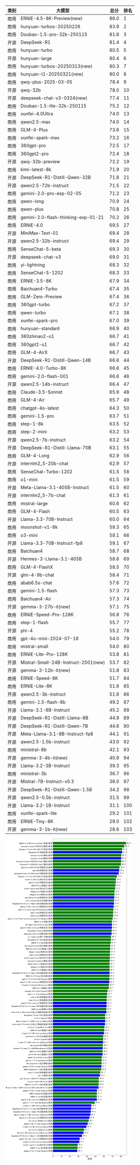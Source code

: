 
| 类别 | 大模型                         | 总分 | 排名 |
|-----|------------------------------|---------|----|
|商用|ERNIE-4.5-8K-Preview(new)|86.0|1|
|商用|hunyuan-turbos-20250226|83.9|2|
|商用|Doubao-1.5-pro-32k-250115|81.6|3|
|开源|DeepSeek-R1|81.4|4|
|商用|hunyuan-turbo|80.5|5|
|开源|hunyuan-large|80.4|6|
|商用|hunyuan-turbos-20250313(new)|80.3|7|
|商用|hunyuan-t1-20250321(new)|80.0|8|
|商用|qwq-plus-2025-03-05|78.4|9|
|开源|qwq-32b|78.0|10|
|开源|deepseek-chat-v3-0324(new)|77.4|11|
|商用|Doubao-1.5-lite-32k-250115|75.2|12|
|商用|xunfei-4.0Ultra|74.0|13|
|商用|qwen2.5-max|74.0|14|
|商用|GLM-4-Plus|73.6|15|
|商用|xunfei-spark-max|73.2|16|
|商用|360gpt-pro|72.5|17|
|商用|360gpt2-pro|72.4|18|
|开源|qwq-32b-preview|72.2|19|
|商用|kimi-latest-8k|71.9|20|
|开源|DeepSeek-R1-Distill-Qwen-32B|71.8|21|
|开源|qwen2.5-72b-instruct|71.5|22|
|商用|gemini-2.0-pro-exp-02-05|71.2|23|
|商用|qwen-long|70.9|24|
|商用|qwen-plus|70.8|25|
|商用|gemini-2.0-flash-thinking-exp-01-21|70.2|26|
|商用|ERNIE-4.0|69.5|27|
|开源|MiniMax-Text-01|69.4|28|
|开源|qwen2.5-32b-instruct|69.4|29|
|商用|SenseChat-5-beta|69.3|30|
|开源|deepseek-chat-v3|69.0|31|
|商用|yi-lightning|68.3|32|
|商用|SenseChat-5-1202|68.3|33|
|商用|ERNIE-3.5-8K|67.9|34|
|商用|Baichuan4-Turbo|67.4|35|
|商用|GLM-Zero-Preview|67.4|36|
|商用|360gpt-turbo|67.2|37|
|商用|qwen-turbo|67.1|38|
|商用|xunfei-spark-pro|67.0|39|
|商用|hunyuan-standard|66.9|40|
|商用|360zhinao2-o1|66.7|41|
|商用|360gpt2-o1|66.7|42|
|商用|GLM-4-AirX|66.7|43|
|开源|DeepSeek-R1-Distill-Qwen-14B|66.6|44|
|商用|ERNIE-4.0-Turbo-8K|66.6|45|
|商用|gemini-2.0-flash-001|66.6|46|
|开源|qwen2.5-14b-instruct|66.4|47|
|商用|Claude-3.5-Sonnet|65.9|48|
|商用|GLM-4-Air|65.7|49|
|商用|chatgpt-4o-latest|64.3|50|
|商用|gemini-1.5-pro|63.7|51|
|商用|step-1-8k|63.5|52|
|商用|step-2-mini|63.2|53|
|开源|qwen2.5-7b-instruct|63.2|54|
|开源|DeepSeek-R1-Distill-Llama-70B|63.1|55|
|商用|GLM-4-Long|62.9|56|
|开源|internlm2_5-20b-chat|62.9|57|
|商用|SenseChat-Turbo-1202|61.5|58|
|商用|o1-mini|61.5|59|
|开源|Meta-Llama-3.1-405B-Instruct|61.5|60|
|开源|internlm2_5-7b-chat|61.3|61|
|商用|mistral-large|60.6|62|
|商用|GLM-4-Flash|60.5|63|
|开源|Llama-3.3-70B-Instruct|60.0|64|
|商用|moonshot-v1-8k|59.3|65|
|商用|o3-mini|59.1|66|
|开源|Llama-3.3-70B-Instruct-fp8|59.1|67|
|商用|Baichuan4|58.7|68|
|开源|Hermes-3-Llama-3.1-405B|58.6|69|
|商用|GLM-4-FlashX|58.5|70|
|开源|glm-4-9b-chat|58.4|71|
|商用|abab6.5s-chat|57.6|72|
|商用|gemini-1.5-flash|57.3|73|
|商用|Baichuan4-Air|57.3|74|
|开源|gemma-3-27b-it(new)|57.1|75|
|商用|ERNIE-Speed-Pro-128K|56.8|76|
|商用|step-1-flash|55.7|77|
|开源|phi-4|55.2|78|
|商用|gpt-4o-mini-2024-07-18|54.0|79|
|商用|mistral-small|54.0|80|
|商用|ERNIE-Lite-Pro-128K|53.8|81|
|开源|Mistral-Small-24B-Instruct-2501(new)|53.7|82|
|开源|gemma-3-12b-it(new)|51.8|83|
|商用|ERNIE-Speed-8K|51.7|84|
|商用|ERNIE-Lite-8K|51.6|85|
|开源|qwen2.5-3b-instruct|51.6|86|
|商用|gemini-1.5-flash-8b|49.2|87|
|开源|Llama-3.1-8B-Instruct|45.2|88|
|开源|DeepSeek-R1-Distill-Llama-8B|44.9|89|
|开源|DeepSeek-R1-Distill-Qwen-7B|44.6|90|
|开源|Meta-Llama-3.1-8B-Instruct-fp8|44.1|91|
|开源|qwen2.5-1.5b-instruct|43.0|92|
|商用|ministral-8b|42.1|93|
|开源|gemma-3-4b-it(new)|40.9|94|
|开源|Llama-3.2-3B-Instruct|39.3|95|
|商用|ministral-3b|36.7|96|
|开源|Mistral-7B-Instruct-v0.3|36.0|97|
|开源|DeepSeek-R1-Distill-Qwen-1.5B|34.2|98|
|开源|qwen2.5-0.5b-instruct|31.5|99|
|开源|Llama-3.2-1B-Instruct|31.1|100|
|商用|xunfei-spark-lite|29.2|101|
|商用|ERNIE-Tiny-8K|29.0|102|
|开源|gemma-3-1b-it(new)|28.6|103|


![lin](../pic/总分.png)
